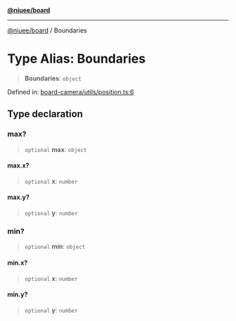 [**@niuee/board**](../README.md)

***

[@niuee/board](../globals.md) / Boundaries

# Type Alias: Boundaries

> **Boundaries**: `object`

Defined in: [board-camera/utils/position.ts:6](https://github.com/niuee/board/blob/cc09a87e934160adef876c4e11d51fd97e78653d/src/board-camera/utils/position.ts#L6)

## Type declaration

### max?

> `optional` **max**: `object`

#### max.x?

> `optional` **x**: `number`

#### max.y?

> `optional` **y**: `number`

### min?

> `optional` **min**: `object`

#### min.x?

> `optional` **x**: `number`

#### min.y?

> `optional` **y**: `number`
